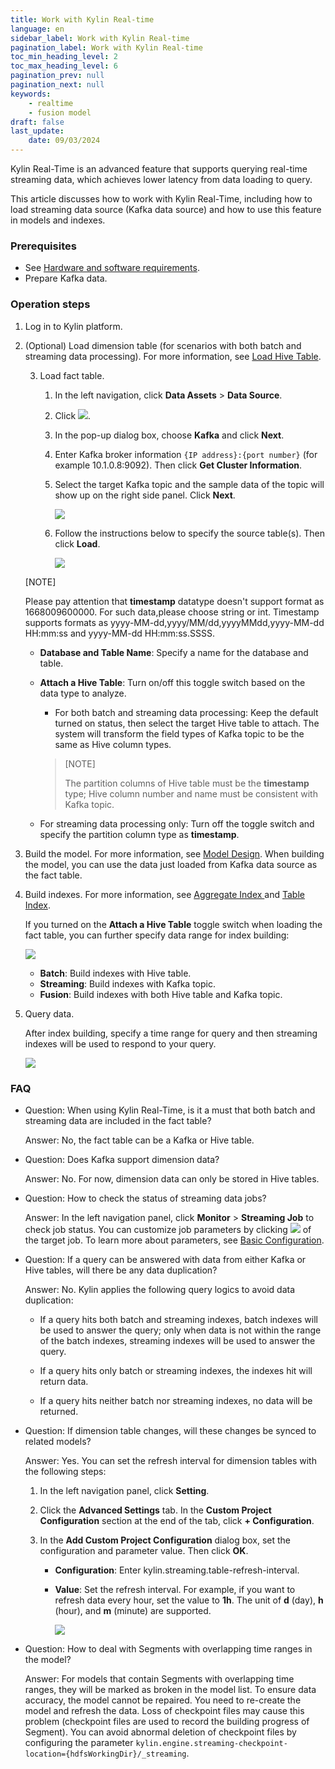 ```yaml
---
title: Work with Kylin Real-time
language: en
sidebar_label: Work with Kylin Real-time
pagination_label: Work with Kylin Real-time
toc_min_heading_level: 2
toc_max_heading_level: 6
pagination_prev: null
pagination_next: null
keywords:
    - realtime
    - fusion model
draft: false
last_update:
    date: 09/03/2024
---
```


Kylin Real-Time is an advanced feature that supports querying real-time streaming data, which achieves lower latency from data loading to query.

This article discusses how to work with Kylin Real-Time, including how to load streaming data source (Kafka data source) and how to use this feature in models and indexes. 

### Prerequisites

- See [Hardware and software requirements](prerequisite.md). 
- Prepare Kafka data. 

### Operation steps

1. Log in to Kylin platform. 

2. (Optional) Load dimension table (for scenarios with both batch and streaming data processing). For more information, see [Load Hive Table](../../datasource/import_hive.md). 

   3. Load fact table. 

      1. In the left navigation, click **Data Assets** > **Data Source**. 

      2. Click ![](images/add.png). 

      3. In the pop-up dialog box, choose **Kafka** and click **Next**. 

      4. Enter Kafka broker information `{IP address}:{port number}` (for example 10.1.0.8:9092). Then click **Get Cluster Information**. 

      5. Select the target Kafka topic and the sample data of the topic will show up on the right side panel. Click **Next**. 

         ![](images/load_tables_1_en.png)

      6. Follow the instructions below to specify the source table(s). Then click **Load**. 

         ![](images/load_tables_2_en.png)


    [NOTE]
    
    Please pay attention that **timestamp** datatype doesn't support format as 1668009600000.
    For such data,please choose string or int.
   Timestamp supports formats as yyyy-MM-dd,yyyy/MM/dd,yyyyMMdd,yyyy-MM-dd HH:mm:ss and yyyy-MM-dd HH:mm:ss.SSSS.

      - **Database and Table Name**: Specify a name for the database and table. 

      - **Attach a Hive Table**: Turn on/off this toggle switch based on the data type to analyze.  

        - For both batch and streaming data processing: Keep the default turned on status, then select the target Hive table to attach. The system will transform the field types of Kafka topic to be the same as Hive column types.
         
         >    [NOTE]
         >
         >    The partition columns of Hive table must be the **timestamp** type; Hive column number and name must be consistent with Kafka topic. 

     - For streaming data processing only: Turn off the toggle switch and specify the partition column type as **timestamp**.

3. Build the model. For more information, see [Model Design](../intro.md). When building the model, you can use the data just loaded from Kafka data source as the fact table. 

4. Build indexes. For more information, see [Aggregate Index ](../model_design/aggregation_group.md)and [Table Index](../model_design/table_index.md). 

   If you turned on the **Attach a Hive Table** toggle switch when loading the fact table, you can further specify data range for index building: 

   ![](images/index_data_range_en.png)

   - **Batch**: Build indexes with Hive table.
   - **Streaming**: Build indexes with Kafka topic. 
   - **Fusion**: Build indexes with both Hive table and Kafka topic. 

5. Query data. 

   After index building, specify a time range for query and then streaming indexes will be used to respond to your query. 

   ![](images/real-time_query_streaming_data.png)



### FAQ

- Question: When using Kylin Real-Time, is it a must that both batch and streaming data are included in the fact table? 

  Answer: No, the fact table can be a Kafka or Hive table. 

- Question: Does Kafka support dimension data?

  Answer: No. For now, dimension data can only be stored in Hive tables. 

- Question: How to check the status of streaming data jobs? 

  Answer: In the left navigation panel, click **Monitor** > **Streaming Job** to check job status. You can customize job parameters by clicking ![](images/par_config.png) of the target job. To learn more about parameters, see [Basic Configuration](../../configuration/config). 

- Question: If a query can be answered with data from either Kafka or Hive tables, will there be any data duplication?

  Answer: No. Kylin applies the following query logics to avoid data duplication: 

  - If a query hits both batch and streaming indexes, batch indexes will be used to answer the query; only when data is not within the range of the batch indexes, streaming indexes will be used to answer the query.

  - If a query hits only batch or streaming indexes, the indexes hit will return data.
  - If a query hits neither batch nor streaming indexes, no data will be returned.

- Question: If dimension table changes, will these changes be synced to related models? 

  Answer: Yes. You can set the refresh interval for dimension tables with the following steps: 

  1. In the left navigation panel, click **Setting**.

  2. Click the **Advanced Settings** tab. In the **Custom Project Configuration** section at the end of the tab, click **+ Configuration**.

  3. In the **Add Custom Project Configuration** dialog box, set the configuration and parameter value. Then click **OK**. 

     - **Configuration**: Enter kylin.streaming.table-refresh-interval.

     - **Value**: Set the refresh interval. For example, if you want to refresh data every hour, set the value to **1h**. The unit of **d** (day), **h** (hour), and **m** (minute) are supported. 

       ![](images/custom_project_configuration_en.png)

- Question: How to deal with Segments with overlapping time ranges in the model?
     
  Answer: For models that contain Segments with overlapping time ranges, they will be marked as broken in the model list. To ensure data accuracy, the model cannot be repaired. You need to re-create the model and refresh the data. Loss of checkpoint files may cause this problem (checkpoint files are used to record the building progress of Segment). You can avoid abnormal deletion of checkpoint files by configuring the parameter `kylin.engine.streaming-checkpoint-location={hdfsWorkingDir}/_streaming`.
  
